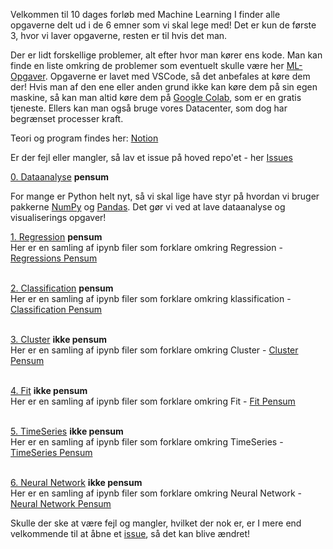 Velkommen til 10 dages forløb med Machine Learning
I finder alle opgaverne delt ud i de 6 emner som vi skal lege med! Det er kun de første 3, hvor vi laver opgaverne, resten er til hvis det man.

Der er lidt forskellige problemer, alt efter hvor man kører ens kode. Man kan finde en liste omkring de problemer som eventuelt skulle være her [ML-Opgaver](https://mercantec.notion.site/Opgaver-til-Machine-Learning-125dab5ca2378033a3f0d80df64e1b9f). Opgaverne er lavet med VSCode, så det anbefales at køre dem der! Hvis man af den ene eller anden grund ikke kan køre dem på sin egen maskine, så kan man altid køre dem på [Google Colab](https://colab.google/), som er en gratis tjeneste. Ellers kan man også bruge vores Datacenter, som dog har begrænset processer kraft.

Teori og program findes her: [Notion](https://mercantec.notion.site/ml)

Er der fejl eller mangler, så lav et issue på hoved repo'et - her [Issues](https://github.com/Mercantech/MachineLearning/issues)

[0. Dataanalyse](/0.Dataanalyse/) **pensum**

For mange er Python helt nyt, så vi skal lige have styr på hvordan vi bruger pakkerne [NumPy](https://mercantec.notion.site/NumPy-43c1df607f734e688a6e9c266db871a9?pvs=4) og [Pandas](https://mercantec.notion.site/Pandas-222dfee0191e41789aea456f3ecdd71c?pvs=4). Det gør vi ved at lave dataanalyse og visualiserings opgaver!

[1. Regression](/1.Regression/) **pensum** <br>
Her er en samling af ipynb filer som forklare omkring Regression - [Regressions Pensum](https://mercantec.notion.site/ml-regression)<br><br>

[2. Classification](/2.Classification/) **pensum** <br>
Her er en samling af ipynb filer som forklare omkring klassification - [Classification Pensum](https://mercantec.notion.site/ml-classification)<br><br>

[3. Cluster](/3.Cluster/) **ikke pensum** <br>
Her er en samling af ipynb filer som forklare omkring Cluster - [Cluster Pensum](https://mercantec.notion.site/ml-cluster)<br><br>

[4. Fit](/4.Fit/) **ikke pensum** <br>
Her er en samling af ipynb filer som forklare omkring Fit - [Fit Pensum](https://mercantec.notion.site/ml-fit)<br><br>

[5. TimeSeries](/5.TimeSeries/) **ikke pensum** <br>
Her er en samling af ipynb filer som forklare omkring TimeSeries - [TimeSeries Pensum](https://mercantec.notion.site/ml-timeseries)<br><br>

[6. Neural Network](/6.NeuralNetwork/) **ikke pensum** <br>
Her er en samling af ipynb filer som forklare omkring Neural Network - [Neural Network Pensum](https://mercantec.notion.site/ml-neural-network)<br>

Skulle der ske at være fejl og mangler, hvilket der nok er, er I mere end velkommende til at åbne et [issue](https://github.com/Mercantech/MachineLearning/issues), så det kan blive ændret!

